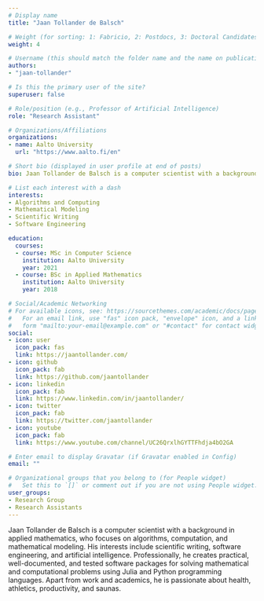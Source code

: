 ```yaml
---
# Display name
title: "Jaan Tollander de Balsch"

# Weight (for sorting: 1: Fabricio, 2: Postdocs, 3: Doctoral Candidates, 4: Research Assistants)
weight: 4

# Username (this should match the folder name and the name on publications)
authors:
- "jaan-tollander"

# Is this the primary user of the site?
superuser: false

# Role/position (e.g., Professor of Artificial Intelligence)
role: "Research Assistant"

# Organizations/Affiliations
organizations:
- name: Aalto University
  url: "https://www.aalto.fi/en"

# Short bio (displayed in user profile at end of posts)
bio: Jaan Tollander de Balsch is a computer scientist with a background in applied mathematics.

# List each interest with a dash
interests:
- Algorithms and Computing
- Mathematical Modeling
- Scientific Writing
- Software Engineering

education:
  courses:
  - course: MSc in Computer Science
    institution: Aalto University
    year: 2021
  - course: BSc in Applied Mathematics
    institution: Aalto University
    year: 2018

# Social/Academic Networking
# For available icons, see: https://sourcethemes.com/academic/docs/page-builder/#icons
#   For an email link, use "fas" icon pack, "envelope" icon, and a link in the
#   form "mailto:your-email@example.com" or "#contact" for contact widget.
social:
- icon: user
  icon_pack: fas
  link: https://jaantollander.com/
- icon: github
  icon_pack: fab
  link: https://github.com/jaantollander
- icon: linkedin
  icon_pack: fab
  link: https://www.linkedin.com/in/jaantollander/
- icon: twitter
  icon_pack: fab
  link: https://twitter.com/jaantollander
- icon: youtube
  icon_pack: fab
  link: https://www.youtube.com/channel/UC26QrxlhGYTTFhdja4bO2GA

# Enter email to display Gravatar (if Gravatar enabled in Config)
email: ""

# Organizational groups that you belong to (for People widget)
#   Set this to `[]` or comment out if you are not using People widget.
user_groups:
- Research Group
- Research Assistants
---
```


Jaan Tollander de Balsch is a computer scientist with a background in applied mathematics, who focuses on algorithms, computation, and mathematical modeling. His interests include scientific writing, software engineering, and artificial intelligence. Professionally, he creates practical, well-documented, and tested software packages for solving mathematical and computational problems using Julia and Python programming languages. Apart from work and academics, he is passionate about health, athletics, productivity, and saunas.
